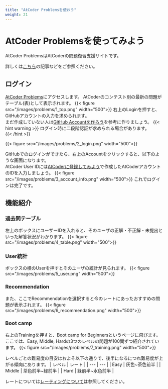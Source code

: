 ```yaml
---
title: "AtCoder Problemsを使おう"
weight: 21
---
```


# AtCoder Problemsを使ってみよう

AtCoder ProblemsはAtCoderの問題復習支援サイトです。

詳しくは[こちら](https://info.atcoder.jp/more/contents/problems)の記事などをご参照ください。

## ログイン
[AtCoder Problems](https://kenkoooo.com/atcoder/#/table/)にアクセスします。
AtCoderのコンテスト別の最新の問題がテーブル(表)として表示されます。
{{< figure src="/images/problems/1_top.png" width="500">}}
右上のLoginを押すと、GitHubアカウントの入力を求められます。  
まだ作成していない人は[GitHub Accountを作ろう](/docs/env/GitHub/github)を参考に作りましょう。
{{< hint warning >}}
ログイン時に二段階認証が求められる場合があります。  
{{< /hint >}}<br>

{{< figure src="/images/problems/2_login.png" width="500">}}

GitHubでのログインができたら、右上のAccountをクリックすると、以下のような画面になります。  
AtCoder User IDには[AtCoderに登録してみよう](/docs/atcoder/registration)で作成したAtCoderアカウントのIDを入力しましょう。
{{< figure src="/images/problems/3_account_info.png" width="500">}}
これでログインは完了です。

## 機能紹介
### 過去問テーブル
左上のボックスにユーザーIDを入れると、そのユーザの正解・不正解・未提出といった解答状況がわかります。
{{< figure src="/images/problems/4_table.png" width="500">}}

### User統計
ボックスの横のUserを押すとそのユーザの統計が見られます。
{{< figure src="/images/problems/5_user.png" width="500">}}

### Recommendation          
また、ここでRecommendationを選択すると今のレートにあったおすすめの問題が表示されます。
{{< figure src="/images/problems/6_recommendation.png" width="500">}}

### Boot camp
右上のTrainingを押すと、Boot camp for Beginnersというページに飛びます。
ここでは、Easy, Middle, Hardの3つのレベルの問題が100問ずつ紹介されています。
{{< figure src="/images/problems/7_training.png" width="500">}}

レベルごとの難易度の目安はおよそ以下の通りで、後半になるにつれ難易度が上がる傾向にあります。
| レベル | レート |
| --- | --- |
| Easy | 灰色\~茶色前半 |
| Middle | 茶色前半\~緑前半 |
| Hard | 緑前半\~水色前半 |

レートについては[レーティングについて](/docs/atcoder/rate)は参照してください。